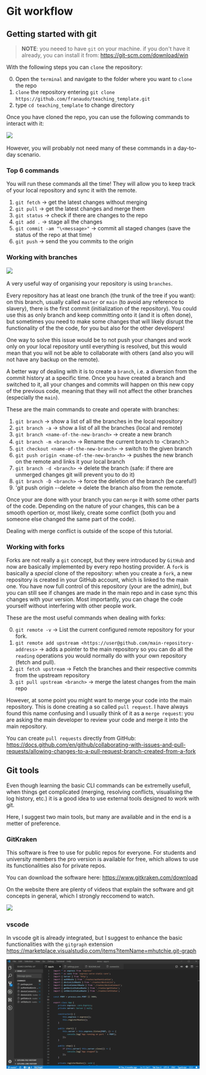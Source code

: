# Git workflow

## Getting started with git

> **NOTE**: you neeed to have `git` on your machine. if you don't have it already, you can install it from: <https://git-scm.com/download/win>

With the following steps you can `clone` the repository:

0. Open the `terminal` and navigate to the folder where you want to `clone` the repo
1. `clone` the repository entering `git clone https://github.com/franaudo/teaching_template.git`
2. type `cd teaching_template` to change directory

Once you have cloned the repo, you can use the following commands to interact with it:

[<img src="https://i.redd.it/8341g68g1v7y.png">](https://i.redd.it/8341g68g1v7y.png)

However, you will probably not need many of these commands in a day-to-day scenario.

### Top 6 commands

You will run these commands all the time! They will allow you to keep track of your local repository and sync it with the remote.

1. `git fetch` -> get the latest changes without merging
2. `git pull` -> get the latest changes and merge them
3. `git status` -> check if there are changes to the repo
4. `git add .` -> stage all the changes
5. `git commit -am "\<message>"` -> commit all staged changes (save the status of the repo at that time)
6. `git push` -> send the you commits to the origin

### Working with branches

<img src=https://wac-cdn.atlassian.com/dam/jcr:746be214-eb99-462c-9319-04a4d2eeebfa/01.svg>

A very useful way of organising your repository is using `branches`.

Every repository has at least one branch (the trunk of the tree if you want): on this branch, usually called `master` or `main` (to avoid any reference to slavery), there is the first commit (initialization of the repository). You could use this as only branch and keep committing onto it (and it is often done), but sometimes you need to make some changes that will likely disrupt the functionality of the the code, for you but also for the other developers!

One way to solve this issue would be to not push your changes and work only on your local repository until everything is resolved, but this would mean that you will not be able to collaborate with others (and also you will not have any backup on the remote).

A better way of dealing with it is to create a `branch`, i.e. a diversion from the commit history at a specific time. Once you have created a branch and switched to it, all your changes and commits will happen on this new copy of the previous code, meaning that they will not affect the other branches (especially the `main`).

These are the main commands to create and operate with branches:

1. `git branch` -> show a list of all the branches in the local repository
2. `git branch -a` -> show a list of all the branches (local and remote)
3. `git branch <name-of-the-new-branch>` -> create a new branch
4. `git branch -m <branch>` -> Rename the current branch to ＜branch＞
5. `git checkout <name-of-the-new-branch>` -> switch to the given branch
6. `git push origin <name-of-the-new-branch>` -> pushes the new branch on the remote and links it your local branch
7. `git branch -d <branch>` -> delete the branch (safe: if there are unmerged changes git will prevent you to do it)
8. `git branch -D <branch>` -> force the deletion of the branch (be careful!)
9. 'git push origin --delete <branch>  -> delete the branch also from the remote.

Once your are done with your branch you can `merge` it with some other parts of the code. Depending on the nature of your changes, this can be a smooth opertion or, most likely, create some conflict (both you and someone else changed the same part of the code).

Dealing with merge conflict is outside of the scope of this tutorial.

### Working with forks

Forks are not really a `git` concept, but they were introduced by `GitHub` and now are basically implemented by every repo hosting provider.
A `fork` is basically a *special* clone of the repository: when you create a `fork`, a new repository is created in your GitHub account, which is linked to the main one. You have now full control of this repository (your are the admin), but you can still see if changes are made in the main repo and in case sync this changes with your version. Most importantly, you can chage the code yourself without interfering with other people work.

These are the most useful commands when dealing with forks:

0. `git remote -v` -> List the current configured remote repository for your fork.
1. `git remote add upstream <https://user@github.com/main-repository-address>` -> adds a pointer to the main repository so you can do all the `reading` operations you would normally do with your own repository (fetch and pull).
2. `git fetch upstream` -> Fetch the branches and their respective commits from the upstream repository
3. `git pull upstream <branch>` -> merge the latest changes from the main repo

However, at some point you might want to merge your code into the main repository. This is done creating a so called `pull request`. I have always found this name confusing and I usually think of it as a `merge request`: you are asking the main developer to review your code and merge it into the main repository.

You can create `pull requests` directly from GitHub: <https://docs.github.com/en/github/collaborating-with-issues-and-pull-requests/allowing-changes-to-a-pull-request-branch-created-from-a-fork>

## Git tools

Even though learning the basic CLI commands can be extremelly usefull, when things get complicated (merging, resolving conflicts, visualising the log history, etc.) it is a good idea to use external tools designed to work with git.

Here, I suggest two main tools, but many are available and in the end is a metter of preference.

### GitKraken

This software is free to use for public repos for everyone. For students and university members the pro version is available for free, which allows to use its functionalities also for private repos.

You can download the software here: <https://www.gitkraken.com/download>

On the website there are plenty of videos that explain the software and git concepts in general, which I strongly reccomend to watch.

[<img src="https://www.gitkraken.com/img/index/gk-product-2.png">](GitKraken)

### vscode

In vscode git is already integrated, but I suggest to enhance the basic functionalities with the `gitgraph` extension <https://marketplace.visualstudio.com/items?itemName=mhutchie.git-graph>

[<img src="https://github.com/mhutchie/vscode-git-graph/raw/master/resources/demo.gif">](git_graph)
